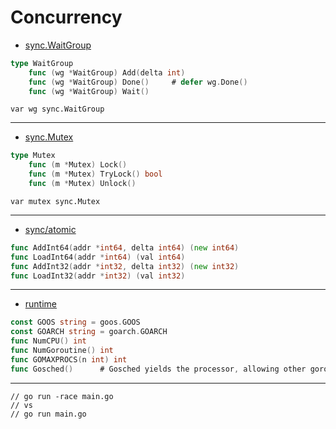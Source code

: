

# Concurrency

* [sync.WaitGroup](https://pkg.go.dev/sync#WaitGroup)

```go
type WaitGroup
	func (wg *WaitGroup) Add(delta int)
	func (wg *WaitGroup) Done()		# defer wg.Done()
	func (wg *WaitGroup) Wait()
```

`var wg sync.WaitGroup`

***

* [sync.Mutex](https://pkg.go.dev/sync#Mutex)
```go
type Mutex
	func (m *Mutex) Lock()
	func (m *Mutex) TryLock() bool
	func (m *Mutex) Unlock()
```

`var mutex sync.Mutex`

***

* [sync/atomic](https://pkg.go.dev/sync/atomic#pkg-index)
```go
func AddInt64(addr *int64, delta int64) (new int64)
func LoadInt64(addr *int64) (val int64)
func AddInt32(addr *int32, delta int32) (new int32)
func LoadInt32(addr *int32) (val int32)
```

***

* [runtime](https://pkg.go.dev/runtime)
```go
const GOOS string = goos.GOOS
const GOARCH string = goarch.GOARCH
func NumCPU() int
func NumGoroutine() int
func GOMAXPROCS(n int) int
func Gosched()		# Gosched yields the processor, allowing other goroutines to run.
```

***

```
// go run -race main.go
// vs
// go run main.go
```
